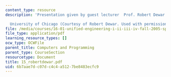 ```yaml
---
content_type: resource
description: 'Presentation given by guest lecturer  Prof. Robert Dewar

  University of Chicago (Courtesy of Robert Dewar. Used with permission.)'
file: /media/courses/16-01-unified-engineering-i-ii-iii-iv-fall-2005-spring-2006/6b7aae7dc07dc4c4a5127be8483ecfc9_15_robertdewar.pdf
file_type: application/pdf
learning_resource_types: []
ocw_type: OCWFile
parent_title: Computers and Programming
parent_type: CourseSection
resourcetype: Document
title: 15_robertdewar.pdf
uid: 6b7aae7d-c07d-c4c4-a512-7be8483ecfc9
---
```

